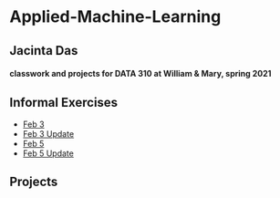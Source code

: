 # Applied-Machine-Learning
## Jacinta Das
#### classwork and projects for DATA 310 at William &amp; Mary, spring 2021

## Informal Exercises
- [Feb 3](https://jpdas18.github.io/Applied-Machine-Learning/Feb3.html)
- [Feb 3 Update](https://jpdas18.github.io/Applied-Machine-Learning/Feb_3_Exercise_Updated.html)
- [Feb 5](https://jpdas18.github.io/Applied-Machine-Learning/Feb5.html)
- [Feb 5 Update](https://jpdas18.github.io/Applied-Machine-Learning/Feb_5_Exercise_Updated.html)

## Projects 

